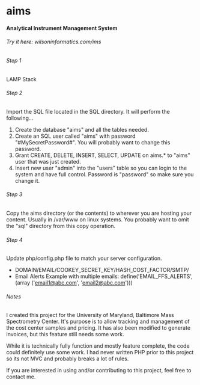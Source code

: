aims
====

#### Analytical Instrument Management System

###### Try it here: wilsoninformatics.com/ims

###### Step 1

LAMP Stack

###### Step 2

Import the SQL file located in the SQL directory. It will perform the following...

1. Create the database "aims" and all the tables needed.
2. Create an SQL user called "aims" with password "#MySecretPassword#". You will probably want to change this password.
3. Grant CREATE, DELETE, INSERT, SELECT, UPDATE on aims.* to "aims" user that was just created.
4. Insert new user "admin" into the "users" table so you can login to the system and have full control. Password is "password" so make sure you change it.

###### Step 3

Copy the aims directory (or the contents) to wherever you are hosting your content. Usually in /var/www on linux systems.
You probably want to omit the "sql" directory from this copy operation.

###### Step 4

Update php/config.php file to match your server configuration. 
- DOMAIN/EMAIL/COOKEY_SECRET_KEY/HASH_COST_FACTOR/SMTP/
- Email Alerts Example with multiple emails: define('EMAIL_FFS_ALERTS', (array ('email1@abc.com', 'email2@abc.com')))

###### Notes
I created this project for the University of Maryland, Baltimore Mass Spectrometry Center. It's purpose is to allow tracking and management of the cost center samples and pricing. It has also been modified to generate invoices, but this feature still needs some work.

While it is technically fully function and mostly feature complete, the code could definitely use some work. I had never written PHP prior to this project so its not MVC and probably breaks a lot of rules.

If you are interested in using and/or contributing to this project, feel free to contact me.

